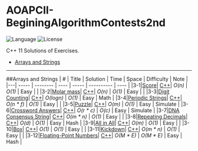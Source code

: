 # AOAPCII-BeginingAlgorithmContests2nd

![Language](https://img.shields.io/badge/language-C++%2011%20-orange.svg)
![License](https://img.shields.io/badge/license-MIT-blue.svg)

C++ 11 Solutions of Exercises.

* [Arrays and Strings](https://github.com/kamyu104/AOAPCII-BeginingAlgorithmContests2nd#arrays-and-strings)

---

##Arrays and Strings
| # | Title | Solution | Time | Space | Difficulty | Note |
|---| ----- | -------- | ---- | ----- | ---------- | ---- |
|3-1|[Score](http://uva.onlinejudge.org/index.php?option=com_onlinejudge&Itemid=8&page=show_problem&problem=4460)| [C++](./ch3/Exercises/UVa1585.cpp)| _O(n)_ | _O(1)_ | Easy | |
|3-2|[Molar mass](http://uva.onlinejudge.org/index.php?option=com_onlinejudge&Itemid=8&category=830&page=show_problem&problem=4461)| [C++](./ch3/Exercises/UVa1586.cpp)| _O(n)_ | _O(1)_ | Easy | |
|3-3|[Digit Counting](http://uva.onlinejudge.org/index.php?option=com_onlinejudge&Itemid=8&page=show_problem&problem=3666)| [C++](./ch3/Exercises/UVa1225.cpp)| _O(logn)_ | _O(1)_ | Easy | Math |
|3-4|[Periodic Strings](http://uva.onlinejudge.org/index.php?option=com_onlinejudge&Itemid=8&page=show_problem&problem=396)| [C++](./ch3/Exercises/UVa455.cpp)| _O(n * f)_ | _O(1)_ | Easy | |
|3-5|[Puzzle](http://uva.onlinejudge.org/index.php?option=com_onlinejudge&Itemid=8&page=show_problem&problem=163)| [C++](./ch3/Exercises/UVa227.cpp)| _O(m)_ | _O(1)_ | Easy | Simulate |
|3-6|[Crossword Answers](http://uva.onlinejudge.org/index.php?option=com_onlinejudge&Itemid=8&page=show_problem&problem=168)| [C++](./ch3/Exercises/UVa232.cpp)| _O(r * c)_ | _O(c)_ | Easy | Simulate |
|3-7|[DNA Consensus String](http://uva.onlinejudge.org/index.php?option=com_onlinejudge&Itemid=8&page=show_problem&problem=4114)| [C++](./ch3/Exercises/UVa1368.cpp)| _O(m * n)_ | _O(1)_ | Easy | |
|3-8|[Repeating Decimals](http://uva.onlinejudge.org/index.php?option=com_onlinejudge&Itemid=8&page=show_problem&problem=138)| [C++](./ch3/Exercises/UVa202.cpp)| _O(d)_ | _O(1)_ | Easy | Hash |
|3-9|[All in All](http://uva.onlinejudge.org/index.php?option=com_onlinejudge&Itemid=8&page=show_problem&problem=1281)| [C++](./ch3/Exercises/UVa10340.cpp)| _O(m)_ | _O(1)_ | Easy | |
|3-10|[Box](http://uva.onlinejudge.org/index.php?option=com_onlinejudge&Itemid=8&category=830&page=show_problem&problem=4462)| [C++](./ch3/Exercises/UVa1587.cpp)| _O(1)_ | _O(1)_ | Easy | |
|3-11|[Kickdown](http://uva.onlinejudge.org/index.php?option=com_onlinejudge&Itemid=8&category=830&page=show_problem&problem=4463)| [C++](./ch3/Exercises/UVa1588.cpp)| _O(m * n)_ | _O(1)_ | Easy | |
|3-12|[Floating-Point Numbers](http://uva.onlinejudge.org/index.php?option=com_onlinejudge&Itemid=8&category=830&page=show_problem&problem=2909)| [C++](./ch3/Exercises/UVa11809.cpp)| _O(M * E)_ | _O(M * E)_ | Easy | Hash |
